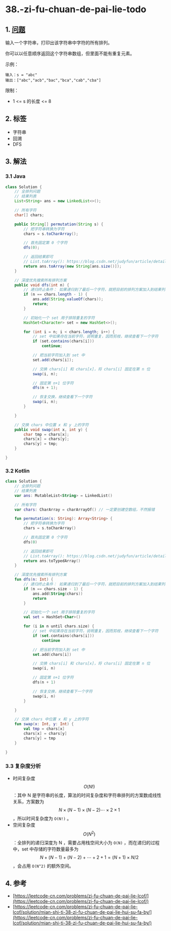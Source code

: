 # 38.-zi-fu-chuan-de-pai-lie-todo

## 1. [问题](https://leetcode-cn.com/problems/zi-fu-chuan-de-pai-lie-lcof/)

输入一个字符串，打印出该字符串中字符的所有排列。

你可以以任意顺序返回这个字符串数组，但里面不能有重复元素。

示例：

```text
输入：s = "abc"
输出：["abc","acb","bac","bca","cab","cba"]
```

限制：

* 1 &lt;= s 的长度 &lt;= 8

## 2. 标签

* 字符串
* 回溯
* DFS

## 3. 解法

### 3.1 Java

```java
class Solution {
    // 全排列问题
    // 结果列表
    List<String> ans = new LinkedList<>();

    // 所有字符
    char[] chars;

    public String[] permutation(String s) {
        // 把字符串转换为字符
        chars = s.toCharArray();

        // 首先固定第 0 个字符
        dfs(0);

        // 返回结果即可
        // List.toArray(): https://blog.csdn.net/judyfun/article/details/50239127
        return ans.toArray(new String[ans.size()]);
    }

    // 深度优先搜索所有排列方案
    public void dfs(int n) {
        // 递归终止条件： 如果递归到了最后一个字符，就把目前的排列方案加入到结果列表里
        if (n == chars.length - 1) {
            ans.add(String.valueOf(chars));
            return;
        }

        // 初始化一个 set 用于排除重复的字符
        HashSet<Character> set = new HashSet<>();

        for (int i = n; i < chars.length; i++) {
            // set 中如果存在当前字符，说明重复，因而剪枝，继续查看下一个字符
            if (set.contains(chars[i]))
                continue;

            // 把当前字符加入到 set 中
            set.add(chars[i]);

            // 交换 chars[i] 和 chars[x]，将 chars[i] 固定在第 n 位
            swap(i, n);

            // 固定第 n+1 位字符
            dfs(n + 1);

            // 恢复交换，继续查看下一个字符
            swap(i, n);
        }

    }

    // 交换 chars 中位置 x 和 y 上的字符
    public void swap(int x, int y) {
        char tmp = chars[x];
        chars[x] = chars[y];
        chars[y] = tmp;
    }

}
```

### 3.2 Kotlin

```kotlin
class Solution {
    // 全排列问题
    // 结果列表
    var ans: MutableList<String> = LinkedList()

    // 所有字符
    var chars: CharArray = charArrayOf() // 一定要创建空数组，不然报错

    fun permutation(s: String): Array<String> {
        // 把字符串转换为字符
        chars = s.toCharArray()

        // 首先固定第 0 个字符
        dfs(0)

        // 返回结果即可
        // List.toArray(): https://blog.csdn.net/judyfun/article/details/50239127
        return ans.toTypedArray()
    }

    // 深度优先搜索所有排列方案
    fun dfs(n: Int) {
        // 递归终止条件： 如果递归到了最后一个字符，就把目前的排列方案加入到结果列表里
        if (n == chars.size - 1) {
            ans.add(String(chars))
            return
        }

        // 初始化一个 set 用于排除重复的字符
        val set = HashSet<Char>()

        for (i in n until chars.size) {
            // set 中如果存在当前字符，说明重复，因而剪枝，继续查看下一个字符
            if (set.contains(chars[i]))
                continue

            // 把当前字符加入到 set 中
            set.add(chars[i])

            // 交换 chars[i] 和 chars[x]，将 chars[i] 固定在第 n 位
            swap(i, n)

            // 固定第 n+1 位字符
            dfs(n + 1)

            // 恢复交换，继续查看下一个字符
            swap(i, n)
        }

    }

    // 交换 chars 中位置 x 和 y 上的字符
    fun swap(x: Int, y: Int) {
        val tmp = chars[x]
        chars[x] = chars[y]
        chars[y] = tmp
    }

}
```

### 3.3 复杂度分析

* 时间复杂度$$O(N!)$$：其中 N 是字符串的长度，算法的时间复杂度和字符串排列的方案数成线性关系，方案数为 $$N \times (N-1) \times (N-2) \cdots \times 2 \times 1$$ ，所以时间复杂度为 `O(N!)` 。
* 空间复杂度 $$O(N^2)$$：全排列的递归深度为 N ，需要占用栈空间大小为 `O(N)` ，而在递归的过程中，set 中存储的字符数量最多为 $$N+(N-1)+(N-2)+ \cdots + 2 + 1 = (N+1) \times N / 2$$ ，会占用 `O(N^2)` 的额外空间。 

## 4. 参考

* [https://leetcode-cn.com/problems/zi-fu-chuan-de-pai-lie-lcof/](https://leetcode-cn.com/problems/zi-fu-chuan-de-pai-lie-lcof/)
* [https://leetcode-cn.com/problems/zi-fu-chuan-de-pai-lie-lcof/solution/mian-shi-ti-38-zi-fu-chuan-de-pai-lie-hui-su-fa-by/](https://leetcode-cn.com/problems/zi-fu-chuan-de-pai-lie-lcof/solution/mian-shi-ti-38-zi-fu-chuan-de-pai-lie-hui-su-fa-by/)


